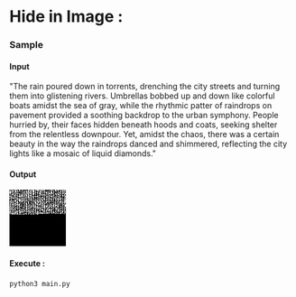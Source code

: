 # Hide in Image :


### Sample 
#### Input 
"The rain poured down in torrents, drenching the city streets and turning them into glistening rivers. Umbrellas bobbed up and down like colorful boats amidst the sea of gray, while the rhythmic patter of raindrops on pavement provided a soothing backdrop to the urban symphony. People hurried by, their faces hidden beneath hoods and coats, seeking shelter from the relentless downpour. Yet, amidst the chaos, there was a certain beauty in the way the raindrops danced and shimmered, reflecting the city lights like a mosaic of liquid diamonds."


#### Output
![img](coded_img.jpg)

#### Execute :

```bash
python3 main.py
```
